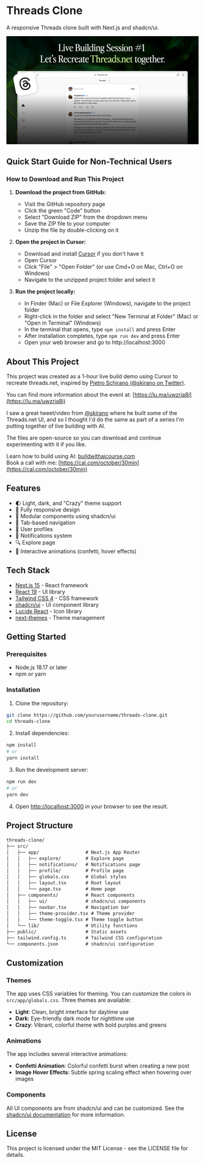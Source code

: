 # Threads Clone

A responsive Threads clone built with Next.js and shadcn/ui.

![Threads.net Clone Preview](./public/images/threads-preview.png)

## Quick Start Guide for Non-Technical Users

### How to Download and Run This Project

1. **Download the project from GitHub:**
   - Visit the GitHub repository page
   - Click the green "Code" button
   - Select "Download ZIP" from the dropdown menu
   - Save the ZIP file to your computer
   - Unzip the file by double-clicking on it

2. **Open the project in Cursor:**
   - Download and install [Cursor](https://cursor.sh/) if you don't have it
   - Open Cursor
   - Click "File" > "Open Folder" (or use Cmd+O on Mac, Ctrl+O on Windows)
   - Navigate to the unzipped project folder and select it

3. **Run the project locally:**
   - In Finder (Mac) or File Explorer (Windows), navigate to the project folder
   - Right-click in the folder and select "New Terminal at Folder" (Mac) or "Open in Terminal" (Windows)
   - In the terminal that opens, type `npm install` and press Enter
   - After installation completes, type `npm run dev` and press Enter
   - Open your web browser and go to http://localhost:3000

## About This Project

This project was created as a 1-hour live build demo using Cursor to recreate threads.net, inspired by [Pietro Schirano (@skirano on Twitter)](https://twitter.com/skirano).

You can find more information about the event at: [https://lu.ma/uwzria8i](https://lu.ma/uwzria8i)

I saw a great tweet/video from [@skirano](https://twitter.com/skirano) where he built some of the Threads.net UI, and so I thought I'd do the same as part of a series I'm putting together of live building with AI.

The files are open-source so you can download and continue experimenting with it if you like.

Learn how to build using AI: [buildwithaicourse.com](https://buildwithaicourse.com)  
Book a call with me: [https://cal.com/october/30min](https://cal.com/october/30min)

## Features

- 🌓 Light, dark, and "Crazy" theme support
- 📱 Fully responsive design
- 🧩 Modular components using shadcn/ui
- 🔄 Tab-based navigation
- 👤 User profiles
- 🔔 Notifications system
- 🔍 Explore page
- 🎉 Interactive animations (confetti, hover effects)

## Tech Stack

- [Next.js 15](https://nextjs.org/) - React framework
- [React 19](https://react.dev/) - UI library
- [Tailwind CSS 4](https://tailwindcss.com/) - CSS framework
- [shadcn/ui](https://ui.shadcn.com/) - UI component library
- [Lucide React](https://lucide.dev/) - Icon library
- [next-themes](https://github.com/pacocoursey/next-themes) - Theme management

## Getting Started

### Prerequisites

- Node.js 18.17 or later
- npm or yarn

### Installation

1. Clone the repository:

```bash
git clone https://github.com/yourusername/threads-clone.git
cd threads-clone
```

2. Install dependencies:

```bash
npm install
# or
yarn install
```

3. Run the development server:

```bash
npm run dev
# or
yarn dev
```

4. Open [http://localhost:3000](http://localhost:3000) in your browser to see the result.

## Project Structure

```
threads-clone/
├── src/
│   ├── app/                 # Next.js App Router
│   │   ├── explore/         # Explore page
│   │   ├── notifications/   # Notifications page
│   │   ├── profile/         # Profile page
│   │   ├── globals.css      # Global styles
│   │   ├── layout.tsx       # Root layout
│   │   └── page.tsx         # Home page
│   ├── components/          # React components
│   │   ├── ui/              # shadcn/ui components
│   │   ├── navbar.tsx       # Navigation bar
│   │   ├── theme-provider.tsx # Theme provider
│   │   └── theme-toggle.tsx # Theme toggle button
│   └── lib/                 # Utility functions
├── public/                  # Static assets
├── tailwind.config.ts       # Tailwind CSS configuration
└── components.json          # shadcn/ui configuration
```

## Customization

### Themes

The app uses CSS variables for theming. You can customize the colors in `src/app/globals.css`. Three themes are available:

- **Light**: Clean, bright interface for daytime use
- **Dark**: Eye-friendly dark mode for nighttime use
- **Crazy**: Vibrant, colorful theme with bold purples and greens

### Animations

The app includes several interactive animations:

- **Confetti Animation**: Colorful confetti burst when creating a new post
- **Image Hover Effects**: Subtle spring scaling effect when hovering over images

### Components

All UI components are from shadcn/ui and can be customized. See the [shadcn/ui documentation](https://ui.shadcn.com/docs) for more information.

## License

This project is licensed under the MIT License - see the LICENSE file for details.
